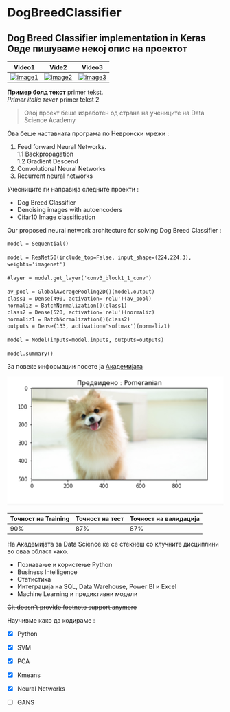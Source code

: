 
[//]: # (Image References)


[image1]: https://img.youtube.com/vi/GR8-EztBI9I/0.jpg "Video1"
[image2]: https://img.youtube.com/vi/GR8-EztBI9I/0.jpg "Video2"
[image3]: https://img.youtube.com/vi/GR8-EztBI9I/0.jpg "Video3"



# DogBreedClassifier
Dog Breed Classifier implementation in Keras
Овде пишуваме некој опис на проектот
---

| Video1      | Vide2 | Video3 |
| ----------- | ----------- | ----------- |
| [![image1]](https://www.youtube.com/watch?v=GR8-EztBI9I)   | [![image2]](https://www.youtube.com/watch?v=GR8-EztBI9I)    | [![image3]](https://www.youtube.com/watch?v=GR8-EztBI9I)      |



**Пример болд текст** primer tekst.   
*Primer italic текст* primer tekst 2


> Овој проект беше изработен од страна на учениците на Data Science Academy


Ова беше наставната програма по Невронски мрежи :

1. Feed forward Neural Networks.  
  1.1 Backpropagation  
  1.2 Gradient Descend 
2. Convolutional Neural Networks
3. Recurrent neural networks


Учесниците ги направија следните проекти :

* Dog Breed Classifier
* Denoising images with autoencoders
* Cifar10 Image classification

Our proposed neural network architecture for solving Dog Breed Classifier : 

```
model = Sequential()

model = ResNet50(include_top=False, input_shape=(224,224,3), weights='imagenet')

#layer = model.get_layer('conv3_block1_1_conv')

av_pool = GlobalAveragePooling2D()(model.output)
class1 = Dense(490, activation='relu')(av_pool)
normaliz = BatchNormalization()(class1)
class2 = Dense(520, activation='relu')(normaliz)
normaliz1 = BatchNormalization()(class2)
outputs = Dense(133, activation='softmax')(normaliz1)

model = Model(inputs=model.inputs, outputs=outputs)

model.summary()
```


За повеќе информации посете ја [Aкадемијата](https://datascience.brainster.co/?utm_source=brainster.co&utm_medium=academies&utm_campaign=website&utm_content=data_science)

![Пример слика](documentation/picture1.png)


| Точност на Training      | Точност на тест | Точност на валидација |
| ----------- | ----------- | ----------- |
| 90%      | 87%       |87%       |


На Академијата за Data Science ќе се стекнеш со клучните дисциплини во  оваа област како.

* Познавање и користење Python
* Business Intelligence
* Статистика
* Интеграција на SQL, Data Warehouse, Power BI и Excel
* Machine Learning и предиктивни модели
 

~~Git doesn't provide footnote support anymore~~ 

Научивме како да кодираме : 
- [x] Python
- [x] SVM
- [x] PCA
- [x] Kmeans
- [x] Neural Networks
- [ ] GANS


